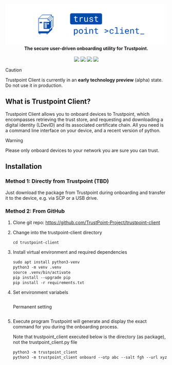 <p align="center">
  <img alt="Trustpoint Client" src="/.github-assets/trustpoint_client_banner.png"><br/>
  <strong>The secure user-driven onboarding utility for Trustpoint.</strong><br/><br/>
  <a href="https://github.com/orgs/TrustPoint-Project/trustpoint"><img src="https://img.shields.io/badge/Looking_for_the_main_repo%3F-014BAD?style=flat"></a>
  <a href="https://github.com/orgs/TrustPoint-Project/discussions"><img src="https://img.shields.io/badge/GitHub-Discussions-014BAD?style=flat"></a>
  <img src="https://img.shields.io/badge/License-MIT-014BAD?style=flat">
  <img src="https://img.shields.io/badge/Status-Early_technology_preview-red?style=flat">
</p>

> [!CAUTION]
> Trustpoint Client is currently in an **early technology preview** (alpha) state. Do not use it in production.

## What is Trustpoint Client?

Trustpoint Client allows you to onboard devices to Trustpoint, which encompasses retrieving the trust store, and requesting and downloading a digital identity (LDevID) and its associated certificate chain.
All you need is a command line interface on your device, and a recent version of python.

> [!WARNING]
> Please only onboard devices to your network you are sure you can trust.

## Installation

### Method 1: Directly from Trustpoint (TBD)

Just download the package from Trustpoint during onboarding and transfer it to the device, e.g. via SCP or a USB drive.

### Method 2: From GitHub

1. Clone git repo: https://github.com/TrustPoint-Project/trustpoint-client
2. Change into the trustpoint-client directory
   ```shell
   cd trustpoint-client
   ```
3. Install virtual environment and required dependencies
    ```shell
   sudo apt install python3-venv
   python3 -m venv .venv
   source .venv/bin/activate
   pip install --upgrade pip
   pip install -r requirements.txt
   ```
4. Set environment variabels
   ```export TRUSTPOINT_CLIENT_DIR=~/.local/trustpoint/client
   ```
   Permanent setting
   ```echo "export TRUSTPOINT_CLIENT_DIR=~/.local/trustpoint/client" >> ~/.bashrc
   ```
5. Execute program
   Trustpoint will generate and display the exact command for you during the onboarding process.

   Note that trustpoint_client executed below is the directory (as package), not the trustpoint_client.py file
   ```shell
   python3 -m trustpoint_client
   python3 -m trustpoint_client onboard --otp abc --salt fgh --url xyz
   ```
